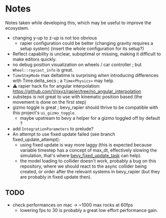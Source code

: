 # Notes

Notes taken while developing this, which may be useful to improve the ecosystem.

- changing y-up to z-up is not too obvious
  - rapier configuration could be better (changing gravity requires a setup system) (insert the whole configuration for its setup?)
- Reflect capability is unclear, suboptimal or missing, making it difficult to make editors quickly.
- no debug position visualization on wheels / car controller ; but `Wheel::raycast_info` is great.
- `TimeStepMode` max deltatime is surprising when introducing differences with Time.delta_secs ; a `Time<Physics>`  may help.
- :warning: rapier hack fix for angular interpolation: https://github.com/Vrixyz/rapier/tree/no_angular_interpolation
- substeps is not great to use with kinematic position based (the movement is done on the first step)
- gizmo toggle is great ; bevy_rapier should thrive to be compatible with this project's `ui_gizmo_toggle`.
  - maybe upstream to bevy a helper for a gizmo toggled off by default ?
- add `IntegrationParameters` to prelude?
- An attempt to use fixed update failed (see branch fixed_update_attempt):
  - using fixed update is way more laggy (this is expected because variable timestep has a concept of max_dt,
    effectively slowing the simulation, that's where [bevy_fixed_update_task](https://crates.io/crates/bevy_fixed_update_task) can help).
  - the model loading to collider doesn't work, probably a bug on this repository, where we should react to the async collider being created, or order after the relevant systems in bevy_rapier (but they are probably in fixed update then).

## TODO

- check performances on mac -> ~1000 max rocks at 60fps
  - lowering fps to 30 is probably a great low effort performance gain.
